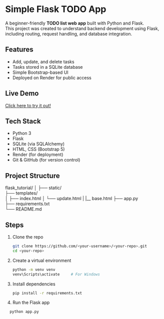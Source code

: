 # Simple Flask TODO App

A beginner-friendly **TODO list web app** built with Python and Flask.  
This project was created to understand backend development using Flask, including routing, request handling, and database integration.

##  Features
- Add, update, and delete tasks
- Tasks stored in a SQLite database
- Simple Bootstrap-based UI
- Deployed on Render for public access

##  Live Demo
[Click here to try it out!](https://todo-flask-app-qfli.onrender.com)

##  Tech Stack
- Python 3
- Flask
- SQLite (via SQLAlchemy)
- HTML, CSS (Bootstrap 5)
- Render (for deployment)
- Git & GitHub (for version control)

##  Project Structure
flask_tutorial/
│
├── static/           
├── templates/          
│   ├── index.html
│   └── update.html
|   |__ base.html
├── app.py             
├── requirements.txt    
└── README.md           

## Steps
1. Clone the repo  
   ```bash
   git clone https://github.com/<your-username>/<your-repo>.git
   cd <your-repo>
   ```
2. Create a virtual environment
   ```bash
   python -m venv venv
   venv\Scripts\activate     # For Windows
   ```
4. Install dependencies
   ```bash
   pip install -r requirements.txt
   ```
6. Run the Flask app
 ```bash
   python app.py
   ```

   
